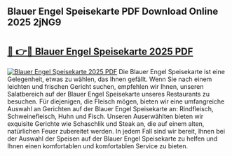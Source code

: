 ## Blauer Engel Speisekarte PDF Download Online 2025 2jNG9

# <h2><a href="http://gc8dfrq.nevu.top/?p=Blauer+Engel+Speisekarte">🔗 👉🔴 Blauer Engel Speisekarte 2025 PDF</a></h2>

[![Blauer Engel Speisekarte 2025 PDF](https://i.imgur.com/dBaPXMq.png)](http://gc8dfrq.nevu.top/?p=Blauer+Engel+Speisekarte)
Die Blauer Engel Speisekarte ist eine Gelegenheit, etwas zu wählen, das Ihnen gefällt. Wenn Sie nach einem leichten und frischen Gericht suchen, empfehlen wir Ihnen, unseren Salatbereich auf der Blauer Engel Speisekarte unseres Restaurants zu besuchen. Für diejenigen, die Fleisch mögen, bieten wir eine umfangreiche Auswahl an Gerichten auf der Blauer Engel Speisekarte an: Rindfleisch, Schweinefleisch, Huhn und Fisch. Unseren Auserwählten bieten wir exquisite Gerichte wie Schaschlik und Steak an, die auf einem alten, natürlichen Feuer zubereitet werden. In jedem Fall sind wir bereit, Ihnen bei der Auswahl der Speisen auf der Blauer Engel Speisekarte zu helfen und Ihnen einen komfortablen und komfortablen Service zu bieten.
